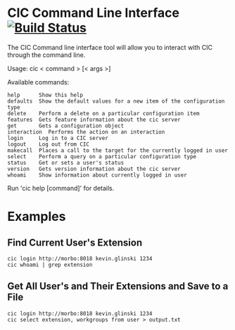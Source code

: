 CIC Command Line Interface  [![Build Status](https://travis-ci.org/InteractiveIntelligence/cli.svg)](https://travis-ci.org/InteractiveIntelligence/cli)
=======
The CIC Command line interface tool will allow you to interact with CIC through the command line.  

Usage: cic < command > [< args >]

Available commands:

    help      Show this help
    defaults  Show the default values for a new item of the configuration type
    delete    Perform a delete on a particular configuration item
    features  Gets feature information about the cic server
    get       Gets a configuration object
    interaction  Performs the action on an interaction
    login     Log in to a CIC server
    logout    Log out from CIC
    makecall  Places a call to the target for the currently logged in user
    select    Perform a query on a particular configuration type
    status    Get or sets a user's status
    version   Gets version information about the cic server
    whoami    Show information about currently logged in user

Run 'cic help [command]' for details.


Examples
========

Find Current User's Extension
-----------------------------

    cic login http://morbo:8018 kevin.glinski 1234
    cic whoami | grep extension


Get All User's and Their Extensions and Save to a File
------------------------------------------------------
    cic login http://morbo:8018 kevin.glinski 1234
    cic select extension, workgroups from user > output.txt
